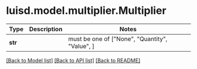 # luisd.model.multiplier.Multiplier

Type | Description | Notes
------------- | ------------- | -------------
**str** |  |  must be one of ["None", "Quantity", "Value", ]

[[Back to Model list]](../../README.md#documentation-for-models) [[Back to API list]](../../README.md#documentation-for-api-endpoints) [[Back to README]](../../README.md)

